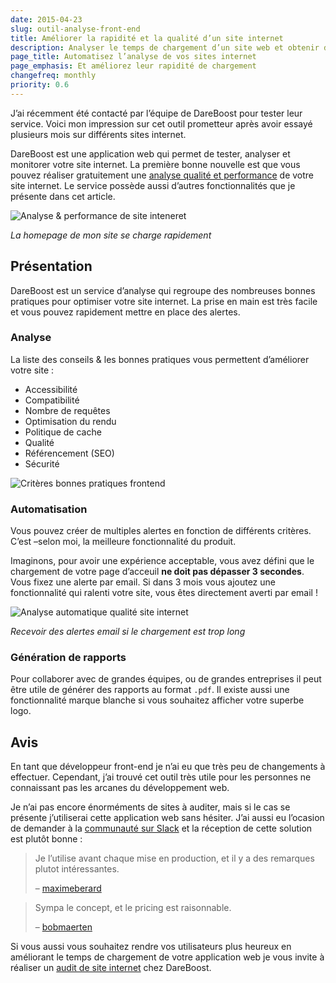 ```yaml
---
date: 2015-04-23
slug: outil-analyse-front-end
title: Améliorer la rapidité et la qualité d’un site internet
description: Analyser le temps de chargement d’un site web et obtenir des recommandations
page_title: Automatisez l’analyse de vos sites internet
page_emphasis: Et améliorez leur rapidité de chargement
changefreq: monthly
priority: 0.6
---
```



J’ai récemment été contacté par l’équipe de DareBoost pour tester leur service. Voici mon impression sur cet outil prometteur après avoir essayé plusieurs mois sur différents sites internet.

DareBoost est une application web qui permet de tester, analyser et monitorer votre site internet. La première bonne nouvelle est que vous pouvez réaliser gratuitement une [analyse qualité et performance](https://www.dareboost.com/fr/home) de votre site internet. Le service possède aussi d’autres fonctionnalités que je présente dans cet article.

![Analyse & performance de site inteneret](https://farm1.staticflickr.com/470/18806634812_ec730d1aa0_z.jpg)

_La homepage de mon site se charge rapidement_

## Présentation

DareBoost est un service d’analyse qui regroupe des nombreuses bonnes pratiques pour optimiser votre site internet. La prise en main est très facile et vous pouvez rapidement mettre en place des alertes.

### Analyse

La liste des conseils & les bonnes pratiques vous permettent d’améliorer votre site :

- Accessibilité
- Compatibilité
- Nombre de requêtes
- Optimisation du rendu
- Politique de cache
- Qualité
- Référencement (SEO)
- Sécurité

![Critères bonnes pratiques frontend](https://farm1.staticflickr.com/266/18626549249_b3d072e728_b.jpg)

### Automatisation

Vous pouvez créer de multiples alertes en fonction de différents critères. C’est –selon moi, la meilleure fonctionnalité du produit.

Imaginons, pour avoir une expérience acceptable, vous avez défini que le chargement de votre page d’acceuil __ne doit pas dépasser 3 secondes__. Vous fixez une alerte par email. Si dans 3 mois vous ajoutez une fonctionnalité qui ralenti votre site, vous êtes directement averti par email !

![Analyse automatique qualité site internet](https://farm1.staticflickr.com/545/18623890318_6d18832960_b.jpg)

_Recevoir des alertes email si le chargement est trop long_

### Génération de rapports

Pour collaborer avec de grandes équipes, ou de grandes entreprises il peut être utile de générer des rapports au format `.pdf`. Il existe aussi une fonctionnalité marque blanche si vous souhaitez afficher votre superbe logo.

## Avis

En tant que développeur front-end je n’ai eu que très peu de changements à effectuer. Cependant, j’ai trouvé cet outil très utile pour les personnes ne connaissant pas les arcanes du développement web.

Je n’ai pas encore énorméments de sites à auditer, mais si le cas se présente j’utiliserai cette application web sans hésiter. J’ai aussi eu l’ocasion de demander à la [communauté sur Slack](http://frontendfr.slack.com/) et la réception de cette solution est plutôt bonne :

> Je l’utilise avant chaque mise en production, et il y a des remarques plutot intéressantes.
>
> – [maximeberard](https://twitter.com/maximeberard)

> Sympa le concept, et le pricing est raisonnable.
>
>– [bobmaerten](https://twitter.com/bobmaerten)


Si vous aussi vous souhaitez rendre vos utilisateurs plus heureux en améliorant le temps de chargement de votre application web je vous invite à réaliser un [audit de site internet](http://blog.dareboost.com/fr/2015/05/nouveaux-rapports-de-performance-et-qualite-web/) chez DareBoost.
